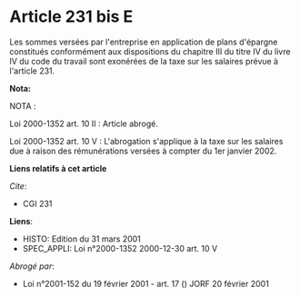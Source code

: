 # Article 231 bis E

Les sommes versées par l'entreprise en application de plans d'épargne constitués conformément aux dispositions du chapitre
III du titre IV du livre IV du code du travail sont exonérées de la taxe sur les salaires prévue à l'article 231.

**Nota:**

NOTA :

Loi 2000-1352 art. 10 II : Article abrogé.

Loi 2000-1352 art. 10 V : L'abrogation s'applique à la taxe sur les salaires due à raison des rémunérations versées à compter
du 1er janvier 2002.

**Liens relatifs à cet article**

_Cite_:

  - CGI 231

**Liens**:

  - HISTO: Edition du 31 mars 2001
  - SPEC_APPLI: Loi n°2000-1352 2000-12-30 art. 10 V

_Abrogé par_:

  - Loi n°2001-152 du 19 février 2001 - art. 17 () JORF 20 février 2001
